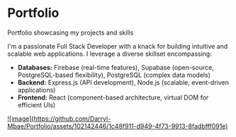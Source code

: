 # Portfolio
Portfolio showcasing my projects and skills

I'm a passionate Full Stack Developer with a knack for building intuitive and scalable web applications. I leverage a diverse skillset encompassing:

- **Databases:** Firebase (real-time features), Supabase (open-source, PostgreSQL-based flexibility), PostgreSQL (complex data models)
- **Backend:** Express.js (API development), Node.js (scalable, event-driven applications)
- **Frontend:** React (component-based architecture, virtual DOM for efficient UIs)


<a href="https://dm-project-1.netlify.app" target="_blank">
![image](https://github.com/Darryl-Mbae/Portfolio/assets/102142446/1c48f911-d949-4f73-9913-8fadbfff091e)
</a>

